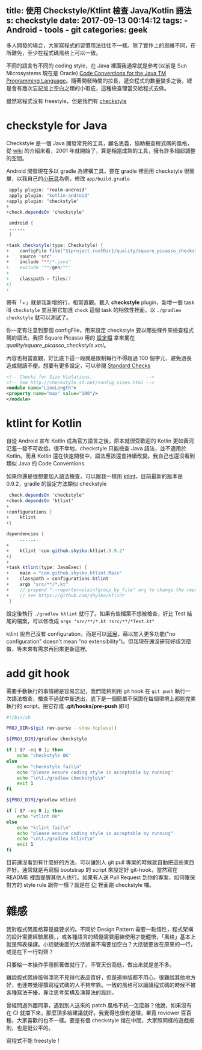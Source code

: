 title: 使用 Checkstyle/Ktlint 檢查 Java/Kotlin 語法
s: checkstyle
date: 2017-09-13 00:14:12
tags:
    - Android
    - tools
    - git
categories: geek
---

多人開發的場合，大家寫程式的習慣用法往往不一樣。除了實作上的思維不同，在所難免，至少在程式碼風格上可以一致。

不同的語言有不同的 coding style，在 Java 裡面我通常就是參考(以前是 Sun Microsystems 現在是 Oracle) [Code Conventions for the Java TM Programming Language](http://www.oracle.com/technetwork/java/javase/documentation/codeconvtoc-136057.html)。隨著開發時間的拉長，遞交程式的數量變多之後，總是會有幾次忘記加上空白之類的小瑕疵，這種檢查理當交給程式去做。

雖然寫程式沒有 freestyle，但是我們有 [checkstyle](http://checkstyle.sourceforge.net/)

<!-- more -->

# checkstyle for Java

Checkstyle 是一個 Java 開發常見的工具，顧名思義，協助檢查程式碼的風格，從 [wiki](https://en.wikipedia.org/wiki/Checkstyle) 的介紹來看，2001 年就開始了，算是相當成熟的工具，擁有許多細部調整的空間。

Android 開發現在多以 gradle 為建構工具，要在 gradle 裡面用 checkstyle 很簡單，以我自己的[小玩具](https://github.com/walkingice/MomoDict/commit/1b3c31af7a8ce36198d8efb027f08ce899651def)為例，修改 `app/build.gradle`

```java
 apply plugin: 'realm-android'
 apply plugin: "kotlin-android"
+apply plugin: 'checkstyle'
+
+check.dependsOn 'checkstyle'

 android {
 ......
 }

+task checkstyle(type: Checkstyle) {
+    configFile file("${project.rootDir}/quality/square_picasso_checkstyle.xml")
+    source 'src'
+    include '**/*.java'
+    exclude '**/gen/**'
+
+    classpath = files()
+}
+
```

帶有「+」就是我新增的行，相當直觀。載入 **checkstyle** plugin，新增一個 task 叫 `checkstyle` 並且把它加進 `check` 這個 task 的相依性裡面。以 `./gradlew checkstyle` 就可以測試了。

你一定有注意到那個 configFile，用來設定 checkstyle 要以哪些條件來檢查程式碼的語法。我把 Square Picasso 用的 [設定檔](https://github.com/square/picasso/blob/master/checkstyle.xml) 拿來擺在 *quality/square_picasso_checkstyle.xml*。

內容也相當直觀，好比底下這一段就是限制每行不得超過 100 個字元，避免過長造成閱讀不便。想要有更多設定，可以參閱 [Standard Checks](http://checkstyle.sourceforge.net/checks.html)
```xml
<!-- Checks for Size Violations.                    -->
<!-- See http://checkstyle.sf.net/config_sizes.html -->
<module name="LineLength">
<property name="max" value="100"/>
</module>
```

# ktlint for Kotlin

自從 Android 宣布 Kotlin 成為官方語言之後，原本就很受歡迎的 Kotlin 更如黃河氾濫一發不可收拾。很不幸地，checkstyle 只能檢查 Java 語法，並不適用於 Kotlin。而且 Kotlin 還在快速開發中，語法應該還會持續改變。我自己也還沒看到類似 Java 的 Code Conventions.

如果你還是很想要加入語法檢查，可以跟我一樣用 [ktlint](https://github.com/shyiko/ktlint)，目前最新的版本是 0.9.2，gradle 的設定方法類似 checkstyle

```java
 check.dependsOn 'checkstyle'
+check.dependsOn 'ktlint'
+
+configurations {
+    ktlint
+}

dependencies {
     ........
+
+    ktlint 'com.github.shyiko:ktlint:0.9.2'
+}
+
+task ktlint(type: JavaExec) {
+    main = "com.github.shyiko.ktlint.Main"
+    classpath = configurations.ktlint
+    args "src/**/*.kt"
+    // prepend "--reporter=plain?group_by_file" arg to change the reporter
+    // see https://github.com/shyiko/ktlint
 }
```

設定後執行 `./gradlew ktlint` 就行了。如果有些檔案不想被檢查，好比 Test 結尾的檔案，可以修改成 `args "src/**/*.kt !src/**/*Test.kt"`

ktlint 說自己沒有 configuration，而是可以[延展](https://github.com/shyiko/ktlint#creating-a-ruleset)，藉以加入更多功能("no configuration" doesn't mean "no extensibility")。但我現在還沒研究好該怎麼做，等未來有需求再回來更新這裡。

# add git hook

需要手動執行的事情總是容易忘記，我們能夠利用 git hook 在 `git push` 執行一次語法檢查，檢查不過就中斷送出，底下是一個簡單不保證在每個環境上都能完美執行的 script，把它存成 **.git/hooks/pre-push** 即可

```bash
#!/bin/sh

PROJ_DIR=$(git rev-parse --show-toplevel)

${PROJ_DIR}/gradlew checkstyle

if [ $? -eq 0 ]; then
    echo "checkstyle OK"
else
    echo "checkstyle fail\n"
    echo "please ensure coding style is acceptable by running"
    echo "\n\t./gradlew checkstyle\n"
    exit 1
fi

${PROJ_DIR}/gradlew ktlint

if [ $? -eq 0 ]; then
    echo "ktlint OK"
else
    echo "ktlint fail\n"
    echo "please ensure coding style is acceptable by running"
    echo "\n\t./gradlew ktlint\n"
    exit 1
fi
```

目前還沒看到有什麼好的方法，可以讓別人 git pull 專案的時候就自動把這些東西弄好。通常就是再寫個 bootstrap 的 script 來設定好 git-hook，當然寫在 README 裡面提醒其他人也行。如果有人送 Pull Request 到你的專案，如何確保對方的 style rule 跟你一樣？就是在 [CI](https://zh.wikipedia.org/wiki/%E6%8C%81%E7%BA%8C%E6%95%B4%E5%90%88) 裡面跑 checkstyle 囉。

# 雜感

我對程式碼風格算是挺要求的。不同於 Design Pattern 需要一點悟性，程式架構的設計需要經驗累積，，或各種語言的精髓需要磨練使用才能體悟，「風格」基本上就是照表操課。小括號後面的大括號需不需要加空白？大括號要放在原來的一行，或是在下一行對齊？

只要給一本操作手冊照著做就行了。不管天份高低，做出來就是差不多。

雖說程式碼排版得漂亮不見得代表品質好，但是連排版都不用心，很難說其他地方好，也連帶覺得撰寫程式碼的人不夠牢靠。一致的風格可以讓讀程式碼的時候不被各種寫法干擾，專注思考架構及演算法的設計。

曾經問過外國同事，遇到別人送來的 patch 風格不統一怎麼辦？他說，如果沒有在 CI 就擋下來，那麼頂多給建議就好。我覺得也很有道理，畢竟 reviewer 百百種，大家喜歡的也不一樣。要是有個 checkstyle 擋在中間，大家照同樣的遊戲規則，也是挺公平的。

寫程式不能 freestyle！

